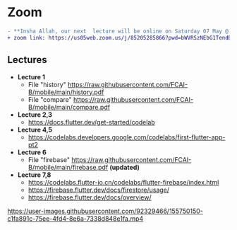 # Zoom
```diff
- **Insha Allah, our next  lecture will be online on Saturday 07 May @ 13:30 (1:30 pm)** 
+ zoom link: https://us05web.zoom.us/j/85205285866?pwd=bWVRSzNEbG1TendBSEJaZ3lkQithZz09 
```

## Lectures
- **Lecture 1** 
  - File "history" https://raw.githubusercontent.com/FCAI-B/mobile/main/history.pdf
  - File "compare" https://raw.githubusercontent.com/FCAI-B/mobile/main/compare.pdf
- **Lecture 2,3** 
  - https://docs.flutter.dev/get-started/codelab
- **Lecture 4,5** 
  - https://codelabs.developers.google.com/codelabs/first-flutter-app-pt2
- **Lecture 6** 
  - File "firebase" https://raw.githubusercontent.com/FCAI-B/mobile/main/firebase.pdf **(updated)**
- **Lecture 7,8** 
  - https://codelabs.flutter-io.cn/codelabs/flutter-firebase/index.html
  - https://firebase.flutter.dev/docs/firestore/usage/ 
  - https://firebase.flutter.dev/docs/overview/

https://user-images.githubusercontent.com/92329466/155750150-c1fa891c-75ee-4fd4-8e6a-7338d848e1fa.mp4


